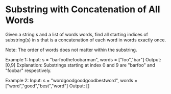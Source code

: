 # Substring with Concatenation of All Words
Given a string s and a list of words words, find all starting indices of substring(s) in s that is a concatenation of each word in words exactly once. 

Note: The order of words does not matter within the substring. 

Example 1:
Input:
  s = "barfoothefoobarman",
  words = ["foo","bar"]
Output: [0,9]
Explanation: Substrings starting at index 0 and 9 are "barfoo" and "foobar" respectively. 

Example 2:
Input:
  s = "wordgoodgoodgoodbestword",
  words = ["word","good","best","word"]
Output: []